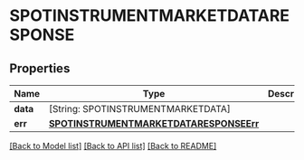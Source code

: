 # SPOTINSTRUMENTMARKETDATARESPONSE

## Properties
Name | Type | Description | Notes
------------ | ------------- | ------------- | -------------
**data** | [String: SPOTINSTRUMENTMARKETDATA] |  | [optional] 
**err** | [**SPOTINSTRUMENTMARKETDATARESPONSEErr**](SPOTINSTRUMENTMARKETDATARESPONSEErr.md) |  | [optional] 

[[Back to Model list]](../README.md#documentation-for-models) [[Back to API list]](../README.md#documentation-for-api-endpoints) [[Back to README]](../README.md)


